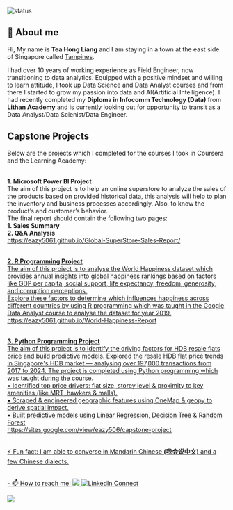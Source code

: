 ![status](https://img.shields.io/badge/STATUS-UP-Green) 
## 👋 About me

Hi, My name is **Tea Hong Liang** and I am staying in a town at the east side of Singapore called [Tampines](https://en.wikipedia.org/wiki/Tampines).

I had over 10 years of working experience as Field Engineer, now transitioning to data analytics.
Equipped with a positive mindset and willing to learn attitude, I took up Data Science and Data Analyst courses and from there I started to grow my passion into data and AI(Artificial Intelligence).
I had recently completed my <b>Diploma in Infocomm Technology (Data)</b> from <b>Lithan Academy</b> and is currently looking out for opportunity to transit as a Data Analyst/Data Scienist/Data Engineer.

## Capstone Projects
Below are the projects which I completed for the courses I took in Coursera and the Learning Academy:

<br>**1. Microsoft Power BI Project**
<br>The aim of this project is to help an online superstore to analyze the sales of the products based on provided historical data, this analysis will help to plan the inventory and business processes accordingly. Also, to know the product’s and customer’s behavior.
<br>The final report should contain the following two pages:
<br><b>1. Sales Summary
<br>2. Q&A Analysis</b>
<br><u>https://eazy5061.github.io/Global-SuperStore-Sales-Report/

<br>**2. R Programming Project**
<br>The aim of this project is to analyse the World Happiness dataset which provides annual insights into global happiness rankings based on factors like GDP per capita, social support, life expectancy, freedom, generosity, and corruption perceptions. 
<br>Explore these factors to determine which influences happiness across different countries by using R programming which was taught in the Google Data Analyst course to analyse the dataset for year 2019.
<br><u>https://eazy5061.github.io/World-Happiness-Report

<br>**3. Python Programming Project**
<br>The aim of this project is to identify the driving factors for HDB resale flats price and build predictive models. Explored the resale HDB flat price trends in Singapore's HDB market — analysing over 197,000 transactions from 2017 to 2024. The project is completed using Python programming which was taught during the course.
<br>• Identified top price drivers: flat size, storey level & proximity to key amenities (like MRT, hawkers & malls).
<br>• Scraped & engineered geographic features using OneMap & geopy to derive spatial impact.
<br>• Built predictive models using Linear Regression, Decision Tree & Random Forest
<br><u>https://sites.google.com/view/eazy506/capstone-project


<br> ⚡ Fun fact: I am able to converse in Mandarin Chinese **(我会说中文)** and a few Chinese dialects. 

<br> - 📫 How to reach me: ![](https://img.shields.io/static/v1?label=Telegram&message=@THL1280&color=27A7E7&logo=telegram) [![LinkedIn Connect](https://img.shields.io/badge/LinkedIn-Connect-blue)](https://www.linkedin.com/in/hongliang-tea/)

<img src="https://github-readme-stats.vercel.app/api?username=eazy5061&show_icons=true">



<!--**eazy5061/eazy5061** is a ✨ _special_ ✨ repository because its `README.md` (this file) appears on your GitHub profile.

Here are some ideas to get you started:

- 🔭 I’m currently working on ...
- 🌱 I’m currently learning ...
- 👯 I’m looking to collaborate on ...
- 🤔 I’m looking for help with ...
- 💬 Ask me about ...
- 📫 How to reach me: ...
- 😄 Pronouns: ...
- ⚡ Fun fact: ...
-->
